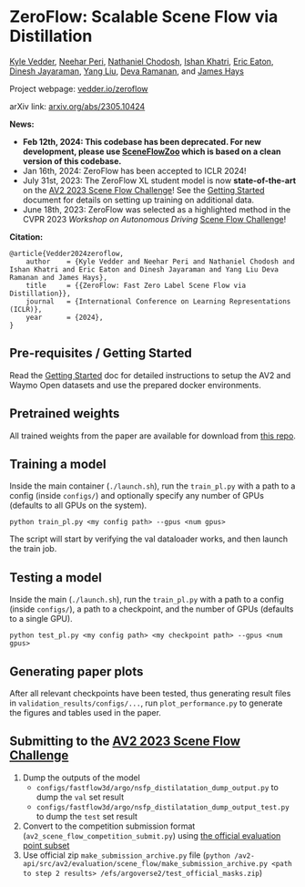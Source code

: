 # ZeroFlow: Scalable Scene Flow via Distillation

[Kyle Vedder](http://vedder.io), [Neehar Peri](http://www.neeharperi.com/), [Nathaniel Chodosh](https://scholar.google.com/citations?user=b4qKr7gAAAAJ&hl=en), [Ishan Khatri](https://ishan.khatri.io/), [Eric Eaton](https://www.seas.upenn.edu/~eeaton/), [Dinesh Jayaraman](https://www.seas.upenn.edu/~dineshj/), [Yang Liu](https://youngleox.github.io/), [Deva Ramanan](https://www.cs.cmu.edu/~deva/), and [James Hays](https://faculty.cc.gatech.edu/~hays/)

Project webpage: [vedder.io/zeroflow](http://vedder.io/zeroflow)

arXiv link: [arxiv.org/abs/2305.10424](http://arxiv.org/abs/2305.10424)

**News:**

- **Feb 12th, 2024: This codebase has been deprecated. For new development, please use [SceneFlowZoo](https://github.com/kylevedder/SceneFlowZoo) which is based on a clean version of this codebase.**
- Jan 16th, 2024: ZeroFlow has been accepted to ICLR 2024!
- July 31st, 2023: The ZeroFlow XL student model is now **state-of-the-art** on the [AV2 2023 Scene Flow Challenge](https://eval.ai/web/challenges/challenge-page/2010/overview)! See the [Getting Started](./GETTING_STARTED.md) document for details on setting up training on additional data.
 - June 18th, 2023: ZeroFlow was selected as a highlighted method in the CVPR 2023 _Workshop on Autonomous Driving_ [Scene Flow Challenge](https://eval.ai/web/challenges/challenge-page/2010/overview)!
 

**Citation:**

```
@article{Vedder2024zeroflow,
    author    = {Kyle Vedder and Neehar Peri and Nathaniel Chodosh and Ishan Khatri and Eric Eaton and Dinesh Jayaraman and Yang Liu Deva Ramanan and James Hays},
    title     = {{ZeroFlow: Fast Zero Label Scene Flow via Distillation}},
    journal   = {International Conference on Learning Representations (ICLR)},
    year      = {2024},
}
```

## Pre-requisites / Getting Started

Read the [Getting Started](./GETTING_STARTED.md) doc for detailed instructions to setup the AV2 and Waymo Open datasets and use the prepared docker environments.

## Pretrained weights

All trained weights from the paper are available for download from [this repo](https://github.com/kylevedder/zeroflow_weights).

## Training a model

 Inside the main container (`./launch.sh`), run the `train_pl.py` with a path to a config (inside `configs/`) and optionally specify any number of GPUs (defaults to all GPUs on the system).

```
python train_pl.py <my config path> --gpus <num gpus>
```

The script will start by verifying the val dataloader works, and then launch the train job.

## Testing a model

Inside the main  (`./launch.sh`), run the `train_pl.py` with a path to a config (inside `configs/`), a path to a checkpoint, and the number of GPUs (defaults to a single GPU).

```
python test_pl.py <my config path> <my checkpoint path> --gpus <num gpus>
```

## Generating paper plots

After all relevant checkpoints have been tested, thus generating result files in `validation_results/configs/...`, run `plot_performance.py` to generate the figures and tables used in the paper.

## Submitting to the [AV2 2023 Scene Flow Challenge](https://eval.ai/web/challenges/challenge-page/2010/overview)

1. Dump the outputs of the model
    - `configs/fastflow3d/argo/nsfp_distilatation_dump_output.py` to dump the `val` set result 
    - `configs/fastflow3d/argo/nsfp_distilatation_dump_output_test.py` to dump the `test` set result
3. Convert to the competition submission format (`av2_scene_flow_competition_submit.py`) using [the official evaluation point subset](https://argoverse.github.io/user-guide/tasks/3d_scene_flow.html#evaluation-point-subset)
4. Use official zip `make_submission_archive.py` file (`python /av2-api/src/av2/evaluation/scene_flow/make_submission_archive.py <path to step 2 results> /efs/argoverse2/test_official_masks.zip`)
